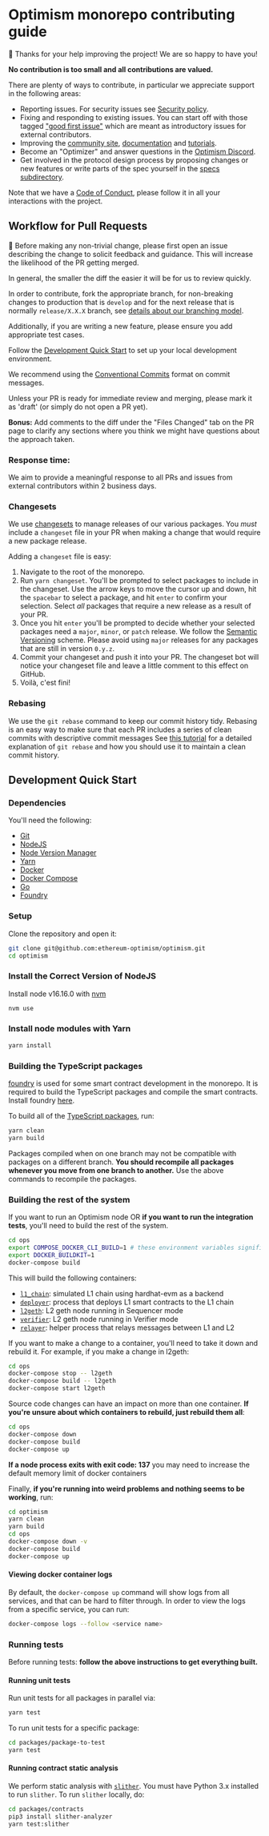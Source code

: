 # Optimism monorepo contributing guide

🎈 Thanks for your help improving the project! We are so happy to have you!

**No contribution is too small and all contributions are valued.**

There are plenty of ways to contribute, in particular we appreciate support in the following areas:

- Reporting issues. For security issues see [Security policy](https://github.com/ethereum-optimism/.github/blob/master/SECURITY.md).
- Fixing and responding to existing issues. You can start off with those tagged ["good first issue"](https://github.com/ethereum-optimism/optimism/contribute) which are meant as introductory issues for external contributors.
- Improving the [community site](https://community.optimism.io/), [documentation](https://github.com/ethereum-optimism/community-hub) and [tutorials](https://github.com/ethereum-optimism/optimism-tutorial).
- Become an "Optimizer" and answer questions in the [Optimism Discord](https://discord.optimism.io).
- Get involved in the protocol design process by proposing changes or new features or write parts of the spec yourself in the [specs subdirectory](./specs/).

Note that we have a [Code of Conduct](https://github.com/ethereum-optimism/.github/blob/master/CODE_OF_CONDUCT.md), please follow it in all your interactions with the project.

## Workflow for Pull Requests

🚨 Before making any non-trivial change, please first open an issue describing the change to solicit feedback and guidance. This will increase the likelihood of the PR getting merged.

In general, the smaller the diff the easier it will be for us to review quickly.

In order to contribute, fork the appropriate branch, for non-breaking changes to production that is `develop` and for the next release that is normally `release/X.X.X` branch, see [details about our branching model](https://github.com/ethereum-optimism/optimism/blob/develop/README.md#branching-model-and-releases).

Additionally, if you are writing a new feature, please ensure you add appropriate test cases.

Follow the [Development Quick Start](#development-quick-start) to set up your local development environment.

We recommend using the [Conventional Commits](https://www.conventionalcommits.org/en/v1.0.0/) format on commit messages.

Unless your PR is ready for immediate review and merging, please mark it as 'draft' (or simply do not open a PR yet).

**Bonus:** Add comments to the diff under the "Files Changed" tab on the PR page to clarify any sections where you think we might have questions about the approach taken.

### Response time:
We aim to provide a meaningful response to all PRs and issues from external contributors within 2 business days.

### Changesets

We use [changesets](https://github.com/atlassian/changesets) to manage releases of our various packages.
You *must* include a `changeset` file in your PR when making a change that would require a new package release.

Adding a `changeset` file is easy:

1. Navigate to the root of the monorepo.
2. Run `yarn changeset`. You'll be prompted to select packages to include in the changeset. Use the arrow keys to move the cursor up and down, hit the `spacebar` to select a package, and hit `enter` to confirm your selection. Select *all* packages that require a new release as a result of your PR.
3. Once you hit `enter` you'll be prompted to decide whether your selected packages need a `major`, `minor`, or `patch` release. We follow the [Semantic Versioning](https://semver.org/) scheme. Please avoid using `major` releases for any packages that are still in version `0.y.z`.
4. Commit your changeset and push it into your PR. The changeset bot will notice your changeset file and leave a little comment to this effect on GitHub.
5. Voilà, c'est fini!

### Rebasing

We use the `git rebase` command to keep our commit history tidy.
Rebasing is an easy way to make sure that each PR includes a series of clean commits with descriptive commit messages
See [this tutorial](https://docs.gitlab.com/ee/topics/git/git_rebase.html) for a detailed explanation of `git rebase` and how you should use it to maintain a clean commit history.

## Development Quick Start

### Dependencies

You'll need the following:

* [Git](https://git-scm.com/downloads)
* [NodeJS](https://nodejs.org/en/download/)
* [Node Version Manager](https://github.com/nvm-sh/nvm)
* [Yarn](https://classic.yarnpkg.com/en/docs/install)
* [Docker](https://docs.docker.com/get-docker/)
* [Docker Compose](https://docs.docker.com/compose/install/)
* [Go](https://go.dev/dl/)
* [Foundry](https://getfoundry.sh)

### Setup

Clone the repository and open it:

```bash
git clone git@github.com:ethereum-optimism/optimism.git
cd optimism
```

### Install the Correct Version of NodeJS

Install node v16.16.0 with [nvm](https://github.com/nvm-sh/nvm)

```bash
nvm use
```

### Install node modules with Yarn

```bash
yarn install
```

### Building the TypeScript packages

[foundry](https://github.com/foundry-rs/foundry) is used for some smart contract
development in the monorepo. It is required to build the TypeScript packages
and compile the smart contracts. Install foundry [here](https://getfoundry.sh/).

To build all of the [TypeScript packages](./packages), run:

```bash
yarn clean
yarn build
```

Packages compiled when on one branch may not be compatible with packages on a different branch.
**You should recompile all packages whenever you move from one branch to another.**
Use the above commands to recompile the packages.

### Building the rest of the system

If you want to run an Optimism node OR **if you want to run the integration tests**, you'll need to build the rest of the system.

```bash
cd ops
export COMPOSE_DOCKER_CLI_BUILD=1 # these environment variables significantly speed up build time
export DOCKER_BUILDKIT=1
docker-compose build
```

This will build the following containers:

* [`l1_chain`](https://hub.docker.com/r/ethereumoptimism/hardhat): simulated L1 chain using hardhat-evm as a backend
* [`deployer`](https://hub.docker.com/r/ethereumoptimism/deployer): process that deploys L1 smart contracts to the L1 chain
* [`l2geth`](https://hub.docker.com/r/ethereumoptimism/l2geth): L2 geth node running in Sequencer mode
* [`verifier`](https://hub.docker.com/r/ethereumoptimism/go-ethereum): L2 geth node running in Verifier mode
* [`relayer`](https://hub.docker.com/r/ethereumoptimism/message-relayer): helper process that relays messages between L1 and L2

If you want to make a change to a container, you'll need to take it down and rebuild it.
For example, if you make a change in l2geth:

```bash
cd ops
docker-compose stop -- l2geth
docker-compose build -- l2geth
docker-compose start l2geth
```

Source code changes can have an impact on more than one container.
**If you're unsure about which containers to rebuild, just rebuild them all**:

```bash
cd ops
docker-compose down
docker-compose build
docker-compose up
```

**If a node process exits with exit code: 137** you may need to increase the default memory limit of docker containers

Finally, **if you're running into weird problems and nothing seems to be working**, run:

```bash
cd optimism
yarn clean
yarn build
cd ops
docker-compose down -v
docker-compose build
docker-compose up
```

#### Viewing docker container logs

By default, the `docker-compose up` command will show logs from all services, and that
can be hard to filter through. In order to view the logs from a specific service, you can run:

```bash
docker-compose logs --follow <service name>
```

### Running tests

Before running tests: **follow the above instructions to get everything built.**

#### Running unit tests

Run unit tests for all packages in parallel via:

```bash
yarn test
```

To run unit tests for a specific package:

```bash
cd packages/package-to-test
yarn test
```

#### Running contract static analysis

We perform static analysis with [`slither`](https://github.com/crytic/slither).
You must have Python 3.x installed to run `slither`.
To run `slither` locally, do:

```bash
cd packages/contracts
pip3 install slither-analyzer
yarn test:slither
```
